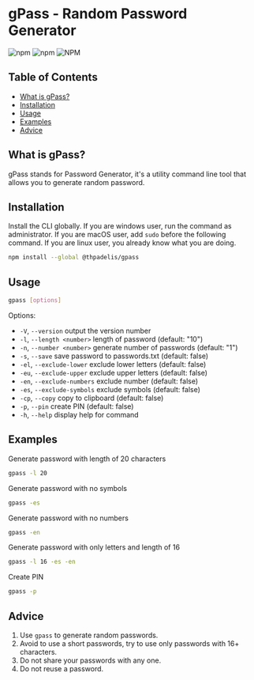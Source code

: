 # gPass - Random Password Generator

![npm](https://img.shields.io/npm/v/@thpadelis/gpass?label=version&style=flat-square)
![npm](https://img.shields.io/npm/dt/@thpadelis/gpass?style=flat-square)
![NPM](https://img.shields.io/npm/l/@thpadelis/gpass?style=flat-square)

## Table of Contents

- [What is gPass?](#what-is-gpass)
- [Installation](#installation)
- [Usage](#usage)
- [Examples](#examples)
- [Advice](#advice)

## What is gPass?

gPass stands for Password Generator, it's a utility command line tool that allows you to generate random password.

## Installation

Install the CLI globally. If you are windows user, run the command as administrator. If you are macOS user, add `sudo` before the following command. If you are linux user, you already know what you are doing.

```sh
npm install --global @thpadelis/gpass
```

## Usage

```sh
gpass [options]
```

Options:

- `-V`, `--version` output the version number
- `-l`, `--length <number>` length of password (default: "10")
- `-n`, `--number <number>` generate number of passwords (default: "1")
- `-s`, `--save` save password to passwords.txt (default: false)
- `-el`, `--exclude-lower` exclude lower letters (default: false)
- `-eu`, `--exclude-upper` exclude upper letters (default: false)
- `-en`, `--exclude-numbers` exclude number (default: false)
- `-es`, `--exclude-symbols` exclude symbols (default: false)
- `-cp`, `--copy` copy to clipboard (default: false)
- `-p`, `--pin` create PIN (default: false)
- `-h`, `--help` display help for command

## Examples

Generate password with length of 20 characters

```sh
gpass -l 20
```

Generate password with no symbols

```sh
gpass -es
```

Generate password with no numbers

```sh
gpass -en
```

Generate password with only letters and length of 16

```sh
gpass -l 16 -es -en
```

Create PIN

```sh
gpass -p
```

## Advice

1. Use `gpass` to generate random passwords.
2. Avoid to use a short passwords, try to use only passwords with 16+ characters.
3. Do not share your passwords with any one.
4. Do not reuse a password.
